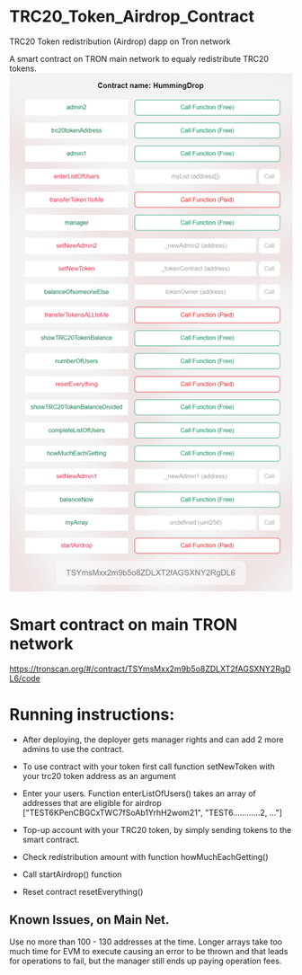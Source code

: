# TRC20_Token_Airdrop_Contract
TRC20 Token redistribution (Airdrop)  dapp on Tron network

A smart contract on TRON main network to equaly redistribute TRC20 tokens. 
![Preview](screenshot.png)

# Smart contract on main TRON network

https://tronscan.org/#/contract/TSYmsMxx2m9b5o8ZDLXT2fAGSXNY2RgDL6/code


# Running instructions:

* After deploying, the deployer gets manager rights and can add 2 more admins to use the contract.

* To use contract with your token first call function setNewToken with your trc20 token address as an argument

* Enter your users. Function enterListOfUsers() takes an array of addresses that are eligible for airdrop ["TEST6KPenCBGCxTWC7fSoAb1YrhH2wom21", "TEST6............2, ..."]

* Top-up account with your TRC20 token, by simply sending tokens to the smart contract.

* Check redistribution amount with function howMuchEachGetting()

* Call startAirdrop() function 

* Reset contract resetEverything()

## Known Issues, on Main Net. 

Use no more than 100 - 130 addresses at the time. Longer arrays take too much time for EVM to execute causing an error to be thrown and that leads for operations to fail, but the manager still ends up paying operation fees. 


